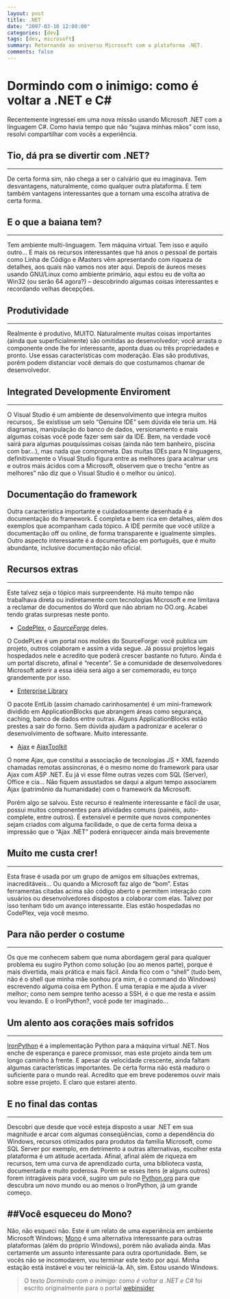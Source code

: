 ```yaml
---
layout: post 
title: .NET
date: "2007-03-10 12:00:00"
categories: [dev]
tags: [dev, microsoft]
summary: Retornando ao universo Microsoft com a plataforma .NET.
comments: false
---
```


# Dormindo com o inimigo: como é voltar a .NET e C#

Recentemente ingressei em uma nova missão usando Microsoft .NET com a linguagem C#. Como havia tempo que não “sujava minhas mãos” com isso, resolvi compartilhar com vocês a experiência.

## Tio, dá pra se divertir com .NET?
---------

De certa forma sim, não chega a ser o calvário que eu imaginava. Tem desvantagens, naturalmente, como qualquer outra plataforma. E tem também vantagens interessantes que a tornam uma escolha atrativa de certa forma.

## E o que a baiana tem?
---------

Tem ambiente multi-linguagem. Tem máquina virtual. Tem isso e aquilo outro… E mais os recursos interessantes que há anos o pessoal de portais como Linha de Código e iMasters vêm apresentando com riqueza de detalhes, aos quais não vamos nos ater aqui.
Depois de áureos meses usando GNU/Linux como ambiente primário, aqui estou eu de volta ao Win32 (ou serão 64 agora?) – descobrindo algumas coisas interessantes e recordando velhas decepções.

## Produtividade
---------

Realmente é produtivo, MUITO. Naturalmente muitas coisas importantes (ainda que superficialmente) são omitidas ao desenvolvedor; você arrasta o componente onde lhe for interessante, aponta duas ou três propriedades e pronto.
Use essas características com moderação. Elas são produtivas, porém podem distanciar você demais do que costumamos chamar de desenvolvedor.

## Integrated Developmente Enviroment
---------

O Visual Studio é um ambiente de desenvolvimento que integra muitos recursos,. Se existisse um selo “Genuine IDE” sem dúvida ele teria um. Há diagramas, manipulação do banco de dados, versionamento e mais algumas coisas você pode fazer sem sair da IDE. Bem, na verdade você sairá para algumas pouquíssimas coisas (ainda não tem banheiro, piscina com bar…), mas nada que comprometa. Das muitas IDEs para N linguagens, definitivamente o Visual Studio figura entre as melhores (para acalmar uns e outros mais ácidos com a Microsoft, observem que o trecho “entre as melhores” não diz que o Visual Studio é o melhor ou único).

## Documentação do framework

Outra característica importante e cuidadosamente desenhada é a documentação do framework. É completa e bem rica em detalhes, além dos exemplos que acompanham cada tópico. A IDE permite que você utilize a documentação off ou online, de forma transparente e igualmente simples.
Outro aspecto interessante é a documentação em português, que é muito abundante, inclusive documentação não oficial.

## Recursos extras
---------

Este talvez seja o tópico mais surpreendente. Há muito tempo não trabalhava direta ou indiretamente com tecnologias Microsoft e me limitava a reclamar de documentos do Word que não abriam no OO.org. Acabei tendo gratas surpresas neste ponto.

* [CodePlex](http://codeplex.com/), o [_SourceForge_](http://sourceforge.net/) deles.

O CodePLex é um portal nos moldes do SourceForge: você publica um projeto, outros colaboram e assim a vida segue. Já possui projetos legais hospedados nele e acredito que poderá crescer bastante no futuro. Ainda é um portal discreto, afinal é “recente”. Se a comunidade de desenvolvedores Microsoft aderir a essa idéia será algo a ser comemorado, eu torço grandemente por isso.

* [Enterprise Library](http://codeplex.com/entlib)

O pacote EntLib (assim chamado carinhosamente) é um mini-framework dividido em ApplicationBlocks que abrangem áreas como segurança, caching, banco de dados entre outras. Alguns ApplicationBlocks estão prestes a sair do forno. Sem dúvida ajudam a padronizar e acelerar o desenvolvimento de software. Muito interessante.

* [Ajax](http://ajax.asp.net/) e [AjaxToolkit](http://ajax.asp.net/ajaxtoolkit/)

O nome Ajax, que constitui a associação de tecnologias JS + XML fazendo chamadas remotas assíncronas, é o mesmo nome do framework para usar Ajax com ASP .NET. Eu já vi esse filme outras vezes com SQL (Server), Office e cia… Não fiquem assustados se daqui a algum tempo associarem Ajax (patrimônio da humanidade) com o framework da Microsoft.

Porém algo se salvou. Este recurso é realmente interessante e fácil de usar, possui muitos componentes para atividades comuns (painéis, auto-complete, entre outros). É extensível e permite que novos componentes sejam criados com alguma facilidade, o que de certa forma deixa a impressão que o “Ajax .NET” poderá enriquecer ainda mais brevemente

## Muito me custa crer!
---------

Esta frase é usada por um grupo de amigos em situações extremas, inacreditáveis… Ou quando a Microsoft faz algo de “bom”. Estas ferramentas citadas acima são código aberto e permitem interação com usuários ou desenvolvedores dispostos a colaborar com elas. Talvez por isso tenham tido um avanço interessante. Elas estão hospedadas no CodePlex, veja você mesmo.

## Para não perder o costume
---------

Os que me conhecem sabem que numa abordagem geral para qualquer problema eu sugiro Python como solução (ou ao menos parte), porque é mais divertida, mais prática e mais fácil.
Ainda fico com o “shell” (tudo bem, não é o shell que minha mãe sonhou pra mim, é o command do Windows) escrevendo alguma coisa em Python. É uma terapia e me ajuda a viver melhor; como nem sempre tenho acesso a SSH, é o que me resta e assim vou levando.
E o IronPython?, você pode ter imaginado…

## Um alento aos corações mais sofridos
---------

[IronPython](http://codeplex.com/IronPython) é a implementação Python para a máquina virtual .NET. Nos enche de esperança e parece promissor, mas este projeto ainda tem um longo caminho à frente. E apesar da velocidade crescente, ainda faltam algumas características importantes. De certa forma não está maduro o suficiente para o mundo real. Acredito que em breve poderemos ouvir mais sobre esse projeto. E claro que estarei atento.

## E no final das contas
---------

Descobri que desde que você esteja disposto a usar .NET em sua magnitude e arcar com algumas conseqüências, como a dependência do Windows, recursos otimizados para produtos da família Microsoft, como SQL Server por exemplo, em detrimento a outras alternativas, escolher esta plataforma é um atitude acertada.
Afinal, afinal além de riqueza em recursos, tem uma curva de aprendizado curta, uma biblioteca vasta, documentada e muito poderosa. Porém se esses itens (e alguns outros) forem intragáveis para você, sugiro um pulo no [Python.org](http://www.python.org/) para que descubra um novo mundo ou ao menos o IronPython, já um grande começo.

##Você esqueceu do Mono?
---------

Não, não esqueci não. Este é um relato de uma experiência em ambiente Microsoft Windows; [Mono](http://www.mono-project.com/Main_Page) é uma alternativa interessante para outras plataformas (além do próprio Windows), porém não avaliada ainda. Mas certamente um assunto interessante para outra oportunidade.
Bem, se vocês não se incomodarem, vou terminar este texto por aqui. Minha estação está instável e vou ter reiniciá-la. Ah, sim. Estou usando Windows.

> O texto _Dormindo com o inimigo: como é voltar a .NET e C#_ foi escrito originalmente para o portal [webinsider](http://webinsider.com.br/2007/03/10/dormindo-com-o-inimigo-como-e-voltar-a-net-e-c/)
